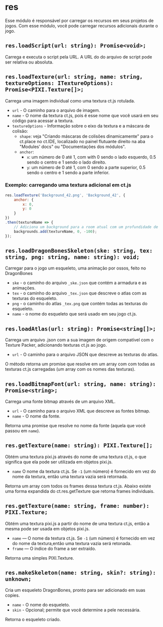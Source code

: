 # res

Esse módulo é responsável por carregar os recursos em seus projetos de jogos. Com esse módulo, você pode carregar recursos adicionais durante o jogo.

## `res.loadScript(url: string): Promise<void>;`

Carrega e executa o script pela URL. A URL do do arquivo de script pode ser relativa ou absoluta.

## `res.loadTexture(url: string, name: string, textureOptions: ITextureOptions): Promise<PIXI.Texture[]>;`

Carrega uma imagem individual como uma textura ct.js rotulada.

* `url` - O caminho para o arquivo de imagem.
* `name` - O nome da textura ct.js, pois é esse nome que você usará em seu código para acessar a textura.
* `textureOptions` - Informação sobre o eixo da textura e a máscara de colisão:
    * `shape`: veja "Criando máscaras de colisões dinamicamente" para o ct.place no ct.IDE, localizado no painel flutuante direito na aba "Modules' docs" ou "Documentações dos módulos".
    * `anchor`:
        * `x`: um número de 0 até 1, com with 0 sendo o lado esquerdo, 0.5 sendo o centro e 1 sendo o lado direito.
        * `y`: um número de 0 até 1, com 0 sendo a parte superior, 0.5 sendo o centro e 1 sendo a parte inferior.

### Exemplo: carregando uma textura adicional em ct.js

```js
res.loadTexture('Background_42.png', 'Background_42', {
    anchor: {
        x: 0,
        y: 0
    }
})
.then(textureName => {
    // Adiciona um background para a room atual com um profundidade de -100.
    backgrounds.add(textureName, 0, -100);
});
```

## `res.loadDragonBonesSkeleton(ske: string, tex: string, png: string, name: string): void;`

Carregar para o jogo um esqueleto, uma animação por ossos, feito no DragonBones
* `ske` -  o caminho do arquivo `_ske.json` que contém a armadura e as animações.
* `tex` - o caminho do arquivo `_tex.json` que descreve o atlas com as texturas do esqueleto.
* `png` - o caminho do atlas `_tex.png` que contém todas as texturas do esqueleto.
* `name` - o nome do esqueleto que será usado em seu jogo ct.js.

## `res.loadAtlas(url: string): Promise<string[]>;`

Carrega um arquivo .json com a sua imagem de origem compatível com o Texture Packer, adicionando texturas ct.js ao jogo.

* `url` - O caminho para o arquivo JSON que descreve as texturas do atlas.

O método retorna um promise que resolve em um array com com todas as texturas ct.js carregadas (um array com os nomes das texturas).

## `res.loadBitmapFont(url: string, name: string): Promise<string>;`

Carrega uma fonte bitmap através de um arquivo XML.
* `url` - O caminho para o arquivo XML que descreve as fontes bitmap.
* `name` - O nome da fonte.

Retorna uma promise que resolve no nome da fonte (aquela que você passou em `name`).

## `res.getTexture(name: string): PIXI.Texture[];`

Obtém uma textura pixi.js através do nome de uma textura ct.js, o que significa que ela pode ser utilizada em objetos pixi.js.

* `name` O nome da textura ct.js. Se `-1` (um número) é fornecido em vez do nome da textura, então uma textura vazia será retornada.

Retorna um array com todos os frames dessa textura ct.js. Abaixo existe uma forma expandida do ct.res.getTexture que retorna frames individuais.

## `res.getTexture(name: string, frame: number): PIXI.Texture;`

Obtém uma textura pixi.js a partir do nome de uma textura ct.js, então a mesma pode ser usada em objetos pixi.js.
* `name` — O nome da textura ct.js. Se `-1` (um número) é fornecido em vez do nome da textura,então uma textura vazia será retonada.
* `frame` — O índice do frame a ser extraído.

Retorna uma simples PIXI.Texture.

## `res.makeSkeleton(name: string, skin?: string): unknown;`
Cria um esqueleto DragonBones, pronto para ser adicionado em suas copies.
* `name` - O nome do esqueleto.
* `skin` - Opcional; permite que você determine a pele necessária.

Retorna o esqueleto criado.
